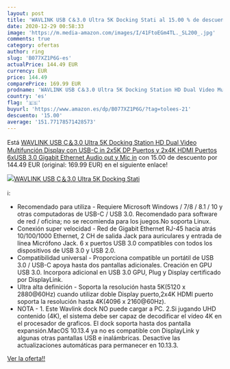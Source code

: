 ```yaml
---
layout: post
title: 'WAVLINK USB C＆3.0 Ultra 5K Docking Stati al 15.00 % de descuento'
date: 2020-12-29 00:58:33
image: 'https://m.media-amazon.com/images/I/41FtoEGm4TL._SL200_.jpg'
comments: true
category: ofertas
author: ring
slug: 'B077XZ1P6G-es'
actualPrice: 144.49 EUR
currency: EUR
price: 144.49
comparePrice: 169.99 EUR
prodname: 'WAVLINK USB C＆3.0 Ultra 5K Docking Station HD Dual Video Multifunción Display con USB-C in 2x5K DP Puertos y 2x4K HDMI Puertos  6xUSB 3.0  Gigabit Ethernet  Audio out y Mic in'
country: 'es'
flag: '🇪🇸'
buyurl: 'https://www.amazon.es/dp/B077XZ1P6G/?tag=tolees-21'
descuento: '15.00'
average: '151.77178571428573'
---
```


Está [WAVLINK USB C＆3.0 Ultra 5K Docking Station HD Dual Video Multifunción Display con USB-C in 2x5K DP Puertos y 2x4K HDMI Puertos  6xUSB 3.0  Gigabit Ethernet  Audio out y Mic in](https://www.amazon.es/dp/B077XZ1P6G/?tag=tolees-21) con 15.00 de descuento por 144.49 EUR (original: 169.99 EUR) en el siguiente enlace!

[![WAVLINK USB C＆3.0 Ultra 5K Docking Stati](https://m.media-amazon.com/images/I/41FtoEGm4TL._SL200_.jpg)](https://www.amazon.es/dp/B077XZ1P6G/?tag=tolees-21)

ℹ️:

- Recomendado para utiliza - Requiere Microsoft Windows / 7/8 / 8.1 / 10 y otras computadoras de USB-C / USB 3.0. Recomendado para software de red / oficina; no se recomienda para los juegos.No soporta Linux.
- Conexión super velocidad - Red de Gigabit Ethernet RJ-45 hacia atrás 10/100/1000 Ethernet, 2 CH de salida Jack para auriculares y entrada de línea Micrófono Jack. 6 x puertos USB 3.0 compatibles con todos los dispositivos de USB 3.0 y USB 2.0.
- Compatibilidad universal - Proporciona compatible un portátil de USB 3.0 / USB-C apoya hasta dos pantallas adicionales. Creación en GPU USB 3.0. Incorpora adicional en USB 3.0 GPU, Plug y Display certificado por DisplayLink.
- Ultra alta definición - Soporta la resolución hasta 5K(5120 x 2880@60Hz) cuando utilizar doble Display puerto,2x4K HDMI puerto soporta la resolución hasta 4K(4096 x 2160@60Hz).
- NOTA - 1. Este Wavlink dock NO puede cargar a PC. 2.Si jugando UHD contenido (4K), el sistema debe ser capaz de decodificar el vídeo 4K en el procesador de graficos. El dock soporta hasta dos pantalla expansión.MacOS 10.13.4 ya no es compatible con DisplayLink y algunas otras pantallas USB e inalámbricas. Desactive las actualizaciones automáticas para permanecer en 10.13.3.

[Ver la oferta!!](https://www.amazon.es/dp/B077XZ1P6G/?tag=tolees-21)
